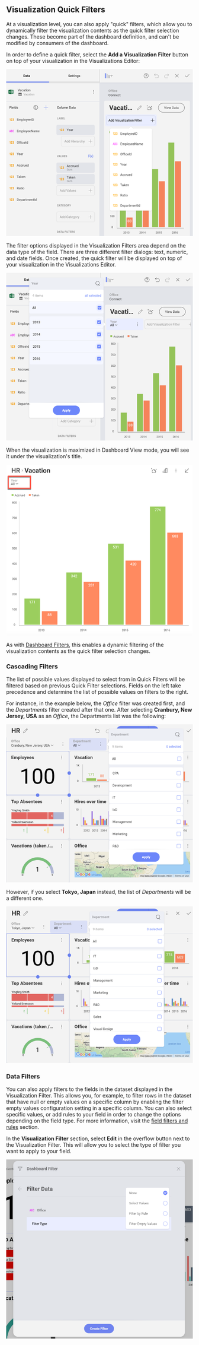 ## Visualization Quick Filters

At a visualization level, you can also apply "quick" filters, which
allow you to dynamically filter the visualization contents as the quick
filter selection changes. These become part of the dashboard definition,
and can't be modified by consumers of the dashboard.

In order to define a quick filter, select the **Add a Visualization Filter** button on top of your visualization in the Visualizations
Editor:

![Visualization Quick Filter button in the Visualization Editor](images/visualization-quick-filter-sample.png)

The filter options displayed in the Visualization Filters area depend on
the data type of the field. There are three different filter dialogs:
text, numeric, and date fields. Once created, the quick filter will be
displayed on top of your visualization in the Visualizations Editor.

![Visualization Filter settings](images/visualization-filter-location-editor.png)

When the visualization is maximized in Dashboard View mode, you will see
it under the visualization's title.

![VisualizationFilterLocation\_All](images/visualization-filter-location.png)

As with [Dashboard Filters](Dashboard-Filters.md), this enables a dynamic
filtering of the visualization contents as the quick filter selection
changes.

### Cascading Filters

The list of possible values displayed to select from in Quick Filters
will be filtered based on previous Quick Filter selections. Fields on
the left take precedence and determine the list of possible values on
filters to the right.

For instance, in the example below, the *Office* filter was created
first, and the *Departments* filter created after that one. After
selecting **Cranbury, New Jersey, USA** as an *Office*, the Departments
list was the following:

![Cascading Filter for the HR Dashboard showing departments in Cranbury](images/cascading-filter-hr-dashboard.png)

However, if you select **Tokyo, Japan** instead, the list of
*Departments* will be a different one.

![Cascading Filter for the HR Dashboard showing departments in Tokyo](images/cascading-filter-hr-dashboard-second-filter.png)

### Data Filters

You can also apply filters to the fields in the dataset displayed in the
Visualization Filter. This allows you, for example, to filter rows in
the dataset that have null or empty values on a specific column by
enabling the filter empty values configuration setting in a specific
column. You can also select specific values, or add rules to your field
in order to change the options depending on the field type. For more
information, visit the [field filters and rules](field-filters-rules.md)
section.

In the **Visualization Filter** section, select **Edit** in the overflow
button next to the Visualization Filter. This will allow you to select
the type of filter you want to apply to your field.

![Dashboard Filter Field](images/Dashboard-Filter-Field.png)

